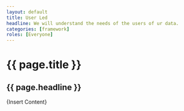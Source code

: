 ```yaml
---
layout: default
title: User Led
headline: We will understand the needs of the users of ur data.
categories: [framework]
roles: [Everyone]
---
```


# {{ page.title }}

## {{ page.headline }}

{Insert Content}